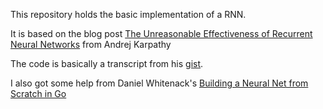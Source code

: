 This repository holds the basic implementation of a RNN.

It is based on the blog post [The Unreasonable Effectiveness of Recurrent Neural Networks](http://karpathy.github.io/2015/05/21/rnn-effectiveness/) from Andrej Karpathy

The code is basically a transcript from his [gist](https://gist.github.com/karpathy/d4dee566867f8291f086).

I also got some help from Daniel Whitenack's [Building a Neural Net from Scratch in Go](http://www.datadan.io/building-a-neural-net-from-scratch-in-go/)


